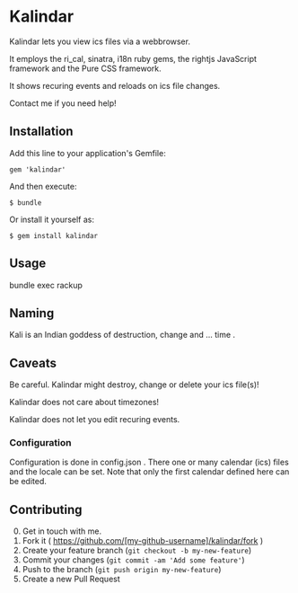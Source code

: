 # Kalindar

Kalindar lets you view ics files via a webbrowser.

It employs the ri_cal, sinatra, i18n ruby gems, the rightjs JavaScript framework and the Pure CSS framework.

It shows recuring events and reloads on ics file changes.

Contact me if you need help!

## Installation

Add this line to your application's Gemfile:

    gem 'kalindar'

And then execute:

    $ bundle

Or install it yourself as:

    $ gem install kalindar

## Usage

bundle exec rackup

## Naming

Kali is an Indian goddess of destruction, change and ... time .

## Caveats

Be careful.  Kalindar might destroy, change or delete your ics file(s)!

Kalindar does not care about timezones!

Kalindar does not let you edit recuring events.

### Configuration

Configuration is done in config.json .  There one or many calendar (ics) files and the locale can be set.  Note that only the first calendar defined here can be edited.

## Contributing

0. Get in touch with me.
1. Fork it ( https://github.com/[my-github-username]/kalindar/fork )
2. Create your feature branch (`git checkout -b my-new-feature`)
3. Commit your changes (`git commit -am 'Add some feature'`)
4. Push to the branch (`git push origin my-new-feature`)
5. Create a new Pull Request
